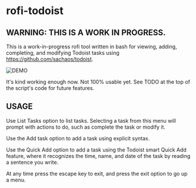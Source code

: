 # rofi-todoist
## WARNING: THIS IS A WORK IN PROGRESS. 
This is a work-in-progress rofi tool written in bash for viewing, adding, completing, and modifying Todoist tasks using https://github.com/sachaos/todoist. 

![DEMO](https://streamable.com/x2xb16)

It's kind working enough now. Not 100% usable yet. See TODO at the top of the script's code for future features.
## USAGE
Use List Tasks option to list tasks. Selecting a task from this menu will prompt with actions to do, such as complete the task or modify it. 

Use the Add task option to add a task using explicit syntax. 

Use the Quick Add option to add a task using the Todoist smart Quick Add feature, where it recognizes the time, name, and date of the task by reading a sentence you write. 

At any time press the escape key to exit, and press the exit option to go up a menu.
